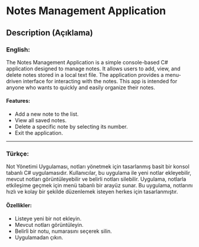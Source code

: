# Notes Management Application

## Description (Açıklama)

### English:
The Notes Management Application is a simple console-based C# application designed to manage notes. It allows users to add, view, and delete notes stored in a local text file. The application provides a menu-driven interface for interacting with the notes. This app is intended for anyone who wants to quickly and easily organize their notes.

#### Features:
- Add a new note to the list.
- View all saved notes.
- Delete a specific note by selecting its number.
- Exit the application.

---

### Türkçe:
Not Yönetimi Uygulaması, notları yönetmek için tasarlanmış basit bir konsol tabanlı C# uygulamasıdır. Kullanıcılar, bu uygulama ile yeni notlar ekleyebilir, mevcut notları görüntüleyebilir ve belirli notları silebilir. Uygulama, notlarla etkileşime geçmek için menü tabanlı bir arayüz sunar. Bu uygulama, notlarını hızlı ve kolay bir şekilde düzenlemek isteyen herkes için tasarlanmıştır.

#### Özellikler:
- Listeye yeni bir not ekleyin.
- Mevcut notları görüntüleyin.
- Belirli bir notu, numarasını seçerek silin.
- Uygulamadan çıkın.

